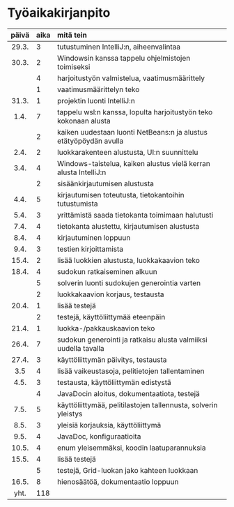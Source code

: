 # Työaikakirjanpito

| päivä | aika | mitä tein |
|  :----:|:-----| :-----|
| 29.3. | 3    | tutustuminen IntelliJ:n, aiheenvalintaa |
| 30.3. | 2    | Windowsin kanssa tappelu ohjelmistojen toimiseksi |
|       | 4    | harjoitustyön valmistelua, vaatimusmäärittely |
|       | 1    | vaatimusmäärittelyn teko |
| 31.3. | 1    | projektin luonti IntelliJ:n |
| 1.4.  | 7    | tappelu wsl:n kanssa, lopulta harjoitustyön teko kokonaan alusta | 
|       | 2    | kaiken uudestaan luonti NetBeans:n ja alustus etätyöpöydän avulla |
| 2.4.  | 2    | luokkarakenteen alustusta, UI:n suunnittelu |
| 3.4.  | 4    | Windows-taistelua, kaiken alustus vielä kerran alusta IntelliJ:n |
|       | 2    | sisäänkirjautumisen alustusta |
| 4.4.  | 5    | kirjautumisen toteutusta, tietokantoihin tutustumista |
| 5.4.  | 3    | yrittämistä saada tietokanta toimimaan halutusti |
| 7.4.  | 4    | tietokanta alustettu, kirjautumisen alustusta |
| 8.4.  | 4    | kirjautuminen loppuun |
| 9.4.  | 3    | testien kirjoittamista |
| 15.4. | 2    | lisää luokkien alustusta, luokkakaavion teko |
| 18.4. | 4    | sudokun ratkaiseminen alkuun |
|       | 5    | solverin luonti sudokujen generointia varten |
|       | 2    | luokkakaavion korjaus, testausta |
| 20.4. | 1    | lisää testejä |
|       | 2    | testejä, käyttöliittymää eteenpäin |
| 21.4. | 1    | luokka-/pakkauskaavion teko |
| 26.4. | 7    | sudokun generointi ja ratkaisu alusta valmiiksi uudella tavalla |
| 27.4. | 3    | käyttöliittymän päivitys, testausta |
| 3.5   | 4    | lisää vaikeustasoja, pelitietojen tallentaminen |
| 4.5.  | 3    | testausta, käyttöliittymän edistystä |
|       | 4    | JavaDocin aloitus, dokumentaatiota, testejä |
| 7.5.  | 5    | käyttöliittymää, pelitilastojen tallennusta, solverin yleistys |
| 8.5.  | 3    | yleisiä korjauksia, käyttöliittymä |
| 9.5.  | 4    | JavaDoc, konfiguraatioita |
| 10.5. | 4    | enum yleisemmäksi, koodin laatuparannuksia |
| 15.5. | 4    | lisää testejä |
|       | 5    | testejä, Grid-luokan jako kahteen luokkaan |
| 16.5. | 8    | hienosäätöä, dokumentaatio loppuun |
| yht.  | 118  |  |
